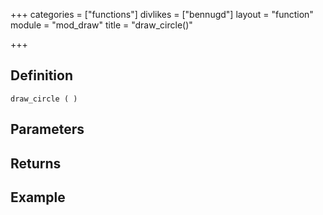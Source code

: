 +++
categories = ["functions"]
divlikes = ["bennugd"]
layout = "function"
module = "mod_draw"
title = "draw_circle()"

+++

## Definition

    draw_circle ( )

## Parameters

## Returns

## Example
